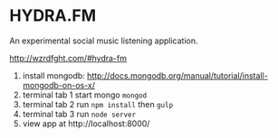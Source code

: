 # HYDRA.FM #
An experimental social music listening application.

http://wzrdfght.com/#hydra-fm

1. install mongodb: http://docs.mongodb.org/manual/tutorial/install-mongodb-on-os-x/
2. terminal tab 1 start mongo `mongod`
3. terminal tab 2 run `npm install` then `gulp`
5. terminal tab 3 run `node server`
6. view app at http://localhost:8000/

